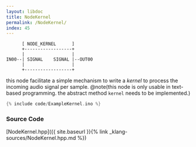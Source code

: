 ```yaml
---
layout: libdoc
title: NodeKernel
permalink: /NodeKernel/
index: 45
---
```


          [ NODE_KERNEL      ]       
          +------------------+       
          |                  |       
    IN00--| SIGNAL    SIGNAL |--OUT00
          |                  |       
          +------------------+       

this node facilitate a simple mechanism to write a *kernel* to process the incoming audio signal per sample. @note(this node is only usable in text-based programming. the abstract method `kernel` needs to be implemented.)


```c
{% include code/ExampleKernel.ino %}
```

### Source Code

[NodeKernel.hpp]({{ site.baseurl }}{% link _klang-sources/NodeKernel.hpp.md %})

